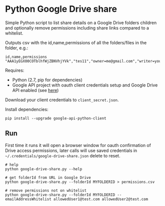 # Python Google Drive share

Simple Python script to list share details on a Google Drive folders children and optionally remove permissions including share links compared to a whitelist.

Outputs csv with the id,name,permissions of all the folders/files in the folder, e.g.:
```
id,name,permissions
"AAA1yEGX00COTblhfWjZBNVhjYVk","tes11","owner=me@gmail.com","writer=you@gmail.com","reader=anyone"
```

Requires:
* Python (2.7, pip for dependencies)
* Google API project with oauth client credentials setup and Google Drive API enabled (see [here](https://developers.google.com/drive/v3/web/quickstart/python))

Download your client credentials to `client_secret.json`.

Install dependencies:
```
pip install --upgrade google-api-python-client
```

## Run

First time it runs it will open a browser window for oauth confirmation of Drive access permissions, later calls will use saved credentials in `~/.credentials/google-drive-share.json` delete to reset.

```
# help
python google-drive-share.py --help

# get folderId from URL in Google Drive
python google-drive-share.py --folderId MYFOLDERID > permissions.csv

# remove permissions not on whitelist
python google-drive-share.py --folderId MYFOLDERID --emailAddressWhitelist allowedUser1@test.com allowedUser2@test.com
```

